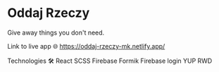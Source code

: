 # Oddaj Rzeczy

Give away things you don't need.

Link to live app 🌐
https://oddaj-rzeczy-mk.netlify.app/

Technologies 🛠️
React
SCSS
Firebase
Formik
Firebase login
YUP
RWD
